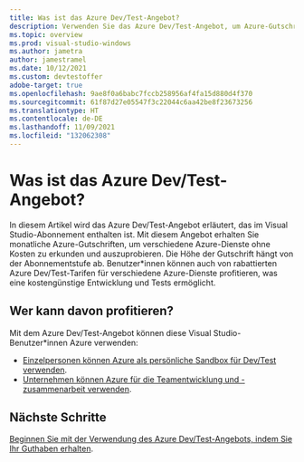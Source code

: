```yaml
---
title: Was ist das Azure Dev/Test-Angebot?
description: Verwenden Sie das Azure Dev/Test-Angebot, um Azure-Gutschriften für Visual Studio-Abonnenten zu erhalten.
ms.topic: overview
ms.prod: visual-studio-windows
ms.author: jametra
author: jamestramel
ms.date: 10/12/2021
ms.custom: devtestoffer
adobe-target: true
ms.openlocfilehash: 9ae8f0a6babc7fccb258956af4fa15d880d4f370
ms.sourcegitcommit: 61f87d27e05547f3c22044c6aa42be8f23673256
ms.translationtype: HT
ms.contentlocale: de-DE
ms.lasthandoff: 11/09/2021
ms.locfileid: "132062308"
---
```

# <a name="what-is-the-azure-devtest-offer"></a>Was ist das Azure Dev/Test-Angebot?

In diesem Artikel wird das Azure Dev/Test-Angebot erläutert, das im Visual Studio-Abonnement enthalten ist. Mit diesem Angebot erhalten Sie monatliche Azure-Gutschriften, um verschiedene Azure-Dienste ohne Kosten zu erkunden und auszuprobieren.  Die Höhe der Gutschrift hängt von der Abonnementstufe ab.  Benutzer*innen können auch von rabattierten Azure Dev/Test-Tarifen für verschiedene Azure-Dienste profitieren, was eine kostengünstige Entwicklung und Tests ermöglicht.

## <a name="who-can-benefit"></a>Wer kann davon profitieren? 

Mit dem Azure Dev/Test-Angebot können diese Visual Studio-Benutzer*innen Azure verwenden:
+ [Einzelpersonen können Azure als persönliche Sandbox für Dev/Test verwenden](quickstart-individual-credit.md). 
+ [Unternehmen können Azure für die Teamentwicklung und -zusammenarbeit verwenden](quickstart-create-enterprise-devtest-subscriptions.md).

## <a name="next-steps"></a>Nächste Schritte

[Beginnen Sie mit der Verwendung des Azure Dev/Test-Angebots, indem Sie Ihr Guthaben erhalten](quickstart-individual-credit.md).
